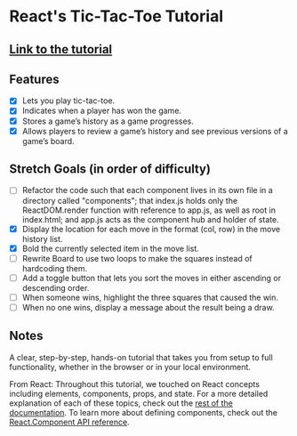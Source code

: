 # React's Tic-Tac-Toe Tutorial

## [Link to the tutorial](https://reactjs.org/tutorial/tutorial.html)

## Features

- [x] Lets you play tic-tac-toe.
- [x] Indicates when a player has won the game.
- [x] Stores a game’s history as a game progresses.
- [x] Allows players to review a game’s history and see previous versions of a game’s board.

## Stretch Goals (in order of difficulty)

- [ ] Refactor the code such that each component lives in its own file in a directory called "components"; that index.js holds only the ReactDOM.render function with reference to app.js, as well as root in index.html; and app.js acts as the component hub and holder of state.
- [x] Display the location for each move in the format (col, row) in the move history list.
- [x] Bold the currently selected item in the move list.
- [ ] Rewrite Board to use two loops to make the squares instead of hardcoding them.
- [ ] Add a toggle button that lets you sort the moves in either ascending or descending order.
- [ ] When someone wins, highlight the three squares that caused the win.
- [ ] When no one wins, display a message about the result being a draw.

## Notes

A clear, step-by-step, hands-on tutorial that takes you from setup to full functionality, whether in the browser or in your local environment.

From React: Throughout this tutorial, we touched on React concepts including elements, components, props, and state. For a more detailed explanation of each of these topics, check out the [rest of the documentation](https://reactjs.org/docs/hello-world.html). To learn more about defining components, check out the [React.Component API reference](https://reactjs.org/docs/react-component.html).

